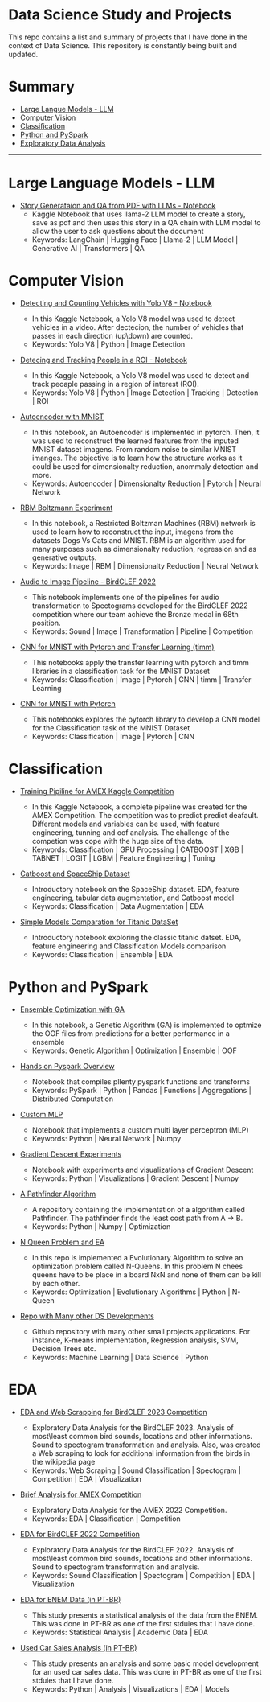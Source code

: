 # Data Science Study and Projects
This repo contains a list and summary of projects that I have done in the context of Data Science. This repository is constantly being built and updated.


# Summary

- [Large Langue Models - LLM](#Large-Langue-Models---LLM)
- [Computer Vision](#Computer-Vision)
- [Classification](#Classification)
- [Python and PySpark](#Python-and-PySpark)
- [Exploratory Data Analysis](#EDA)


---------------------------------------------------------------------------------------------------------------------------------------------------------
# Large Language Models - LLM
- [Story Generataion and QA from PDF with LLMs - Notebook](https://www.kaggle.com/code/paulojunqueira/story-generation-and-qa-from-pdf-with-llm)
  - Kaggle Notebook that uses llama-2 LLM model to create a story, save as pdf and then uses this story in a QA chain with LLM model to allow the user to ask questions about the document
  - Keywords: LangChain | Hugging Face | Llama-2 | LLM Model | Generative AI | Transformers | QA

    
# Computer Vision
- [Detecting and Counting Vehicles with Yolo V8 - Notebook](https://www.kaggle.com/code/paulojunqueira/yolo-v8-vehicles-detecting-counting)
  - In this Kaggle Notebook, a Yolo V8 model was used to detect vehicles in a video. After dectecion, the number of vehicles that passes in each direction (up\down) are counted.
  - Keywords: Yolo V8 | Python | Image Detection

- [Detecing and Tracking People in a ROI - Notebook](https://www.kaggle.com/code/paulojunqueira/yolo-v8-people-detection-and-tracking-in-roi)
  - In this Kaggle Notebook, a Yolo V8 model was used to detect and track peoaple passing in a region of interest (ROI).
  - Keywords: Yolo V8 | Python | Image Detection | Tracking | Detection | ROI

- [Autoencoder with MNIST](https://www.kaggle.com/code/paulojunqueira/autoencoder-implementation-with-mnist)
  - In this notebook, an Autoencoder is implemented in pytorch. Then, it was used to reconstruct the learned features from the inputed MNIST dataset imagens. From random noise to similar MNIST imanges. The objective is to learn how the structure works as it could be used for dimensionalty reduction, anommaly detection and more.
  - Keywords: Autoencoder | Dimensionalty Reduction | Pytorch | Neural Network

- [RBM Boltzmann Experiment](https://www.kaggle.com/code/paulojunqueira/rbm-boltzmann-experiment)
  - In this notebook, a Restricted Boltzman Machines (RBM) network is used to learn how to reconstruct the input, imagens from the datasets Dogs Vs Cats and MNIST. RBM is an algorithm used for many purposes such as dimensionalty reduction, regression and as generative outputs.
  - Keywords: Image | RBM | Dimensionalty Reduction | Neural Network
  
- [Audio to Image Pipeline - BirdCLEF 2022](https://www.kaggle.com/code/paulojunqueira/birdclef2022-audio-to-image) 
  - This notebook implements one of the pipelines for audio transformation to Spectograms developed for the BirdCLEF 2022 competition where our team achieve the Bronze medal in 68th position.
  - Keywords: Sound | Image | Transformation | Pipeline | Competition

- [CNN for MNIST with Pytorch and Transfer Learning (timm)](https://www.kaggle.com/code/paulojunqueira/mnist-with-pytorch-and-transfer-learning-timm)
  - This notebooks apply the transfer learning with pytorch and timm libraries in a classification task for the MNIST Dataset
  - Keywords: Classification | Image | Pytorch | CNN | timm | Transfer Learning

- [CNN for MNIST with Pytorch](https://www.kaggle.com/code/paulojunqueira/cnn-for-mnist-with-pytorch)
  - This notebooks explores the pytorch library to develop a CNN model for the Classification task of the MNIST Dataset
  - Keywords: Classification | Image | Pytorch | CNN
        

    
# Classification
- [Training Pipiline for AMEX Kaggle Competition](https://www.kaggle.com/code/paulojunqueira/training-pipeline-for-amex)
  - In this Kaggle Notebook, a complete pipeline was created for the AMEX Competition. The competition was to predict predict deafault. Different models and variables can be used, with feature engineering, tunning and oof analysis. The challenge of the competion was cope with the huge size of the data.
  - Keywords: Classification | GPU Processing | CATBOOST | XGB | TABNET | LOGIT | LGBM | Feature Engineering | Tuning

- [Catboost and SpaceShip Dataset](https://www.kaggle.com/code/paulojunqueira/spaceship-catboost-data-aug-shap)
  - Introductory notebook on the SpaceShip dataset. EDA, feature engineering, tabular data augmentation, and Catboost model
  - Keywords: Classification | Data Augmentation | EDA
    
- [Simple Models Comparation for Titanic DataSet](https://www.kaggle.com/code/paulojunqueira/titanic-simple-models-comparison)
  - Introductory notebook exploring the classic titanic datset. EDA, feature engineering and Classification Models comparison
  - Keywords: Classification | Ensemble | EDA  

# Python and PySpark
- [Ensemble Optimization with GA](https://www.kaggle.com/code/paulojunqueira/ensemble-optimization-with-ga)
  - In this notebook, a Genetic Algorithm (GA) is implemented to optmize the OOF files from predictions for a better performance in a ensemble
  - Keywords: Genetic Algorithm | Optimization | Ensemble | OOF   

- [Hands on Pyspark Overview](https://www.kaggle.com/code/paulojunqueira/hands-on-pyspark-introduction-101)
  - Notebook that compiles pllenty pyspark functions and transforms
  - Keywords: PySpark | Python | Pandas | Functions | Aggregations | Distributed Computation
    
- [Custom MLP](https://www.kaggle.com/code/paulojunqueira/custom-mlp-0-78)
  - Notebook that implements a custom multi layer perceptron (MLP)
  - Keywords: Python | Neural Network | Numpy
    
- [Gradient Descent Experiments](https://www.kaggle.com/code/paulojunqueira/gradient-descent-experiments-and-visualizations)
  - Notebook with experiments and visualizations of Gradient Descent
  - Keywords: Python | Visualizations | Gradient Descent | Numpy

- [A Pathfinder Algorithm](https://github.com/paulojunqueira/Pathfinder-Project)
  - A repository containing the implementation of a algorithm called Pathfinder. The pathfinder finds the least cost path from A -> B.
  - Keywords: Python | Numpy | Optimization
     
- [N Queen Problem and EA](https://github.com/paulojunqueira/N-Queen-Problem-Evolutionary-Algorithm)
  - In this repo is implemented a Evolutionary Algorithm to solve an optimization problem called N-Queens. In this problem N chees queens have to be place in a board NxN and none of them can be kill by each other.
  - Keywords: Optimization | Evolutionary Algorithms | Python | N-Queen
    
- [Repo with Many other DS Developments](https://github.com/paulojunqueira/Python-Projects-and-Studies)
  - Github repository with many other small projects applications. For instance, K-means implementation, Regression analysis, SVM, Decision Trees etc.
  - Keywords: Machine Learning | Data Science | Python 

# EDA
- [EDA and Web Scrapping for BirdCLEF 2023 Competition](https://www.kaggle.com/code/paulojunqueira/pew-pew-overview-birdclef-2023)
  - Exploratory Data Analysis for the BirdCLEF 2023. Analysis of most\least common bird sounds, locations and other informations. Sound to spectogram transformation and analysis. Also, was created a Web scraping to look for additional information from the birds in the wikipedia page
  - Keywords: Web Scraping | Sound Classification | Spectogram | Competition | EDA | Visualization

- [Brief Analysis for AMEX Competition](https://www.kaggle.com/code/paulojunqueira/brief-analysis-of-dataset-variables-amex)
  - Exploratory Data Analysis for the AMEX 2022 Competition.
  - Keywords: EDA | Classification | Competition
    
- [EDA for BirdCLEF 2022 Competition](https://www.kaggle.com/code/paulojunqueira/little-bird-what-sound-is-that-eda)
  - Exploratory Data Analysis for the BirdCLEF 2022. Analysis of most\least common bird sounds, locations and other informations. Sound to spectogram transformation and analysis.
  - Keywords: Sound Classification | Spectogram | Competition | EDA | Visualization

- [EDA for ENEM Data (in PT-BR)](https://github.com/paulojunqueira/Python-Projects-and-Studies/blob/master/Data%20Analysis/Estudo_Analise_Dados_ENEM_2019ipynb.ipynb)
  - This study presents a statistical analysis of the data from the ENEM. This was done in PT-BR as one of the first stduies that I have done.
  - Keywords: Statistical Analysis | Academic Data | EDA

- [Used Car Sales Analysis (in PT-BR)](https://github.com/paulojunqueira/Python-Projects-and-Studies/blob/master/Data%20Analysis/Analise_Venda_Carros_Usados.ipynb)
  - This study presents an analysis and some basic model development for an used car sales data. This was done in PT-BR as one of the first stduies that I have done.
  - Keywords: Python | Analysis | Visualizations | EDA | Models




